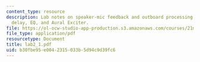 ```yaml
---
content_type: resource
description: Lab notes on speaker-mic feedback and outboard processing such as filters,
  delay, EQ, and Aural Exciter.
file: https://ol-ocw-studio-app-production.s3.amazonaws.com/courses/21m-361-composing-with-computers-i-electronic-music-composition-spring-2008/b30fbe95e0042315033b5d94c9d39fc6_lab2_1.pdf
file_type: application/pdf
resourcetype: Document
title: lab2_1.pdf
uid: b30fbe95-e004-2315-033b-5d94c9d39fc6
---
```

